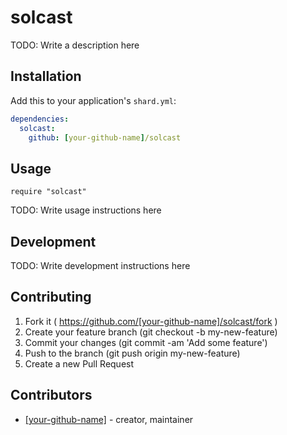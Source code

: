 # solcast

TODO: Write a description here

## Installation

Add this to your application's `shard.yml`:

```yaml
dependencies:
  solcast:
    github: [your-github-name]/solcast
```

## Usage

```crystal
require "solcast"
```

TODO: Write usage instructions here

## Development

TODO: Write development instructions here

## Contributing

1. Fork it ( https://github.com/[your-github-name]/solcast/fork )
2. Create your feature branch (git checkout -b my-new-feature)
3. Commit your changes (git commit -am 'Add some feature')
4. Push to the branch (git push origin my-new-feature)
5. Create a new Pull Request

## Contributors

- [[your-github-name]](https://github.com/[your-github-name])  - creator, maintainer
